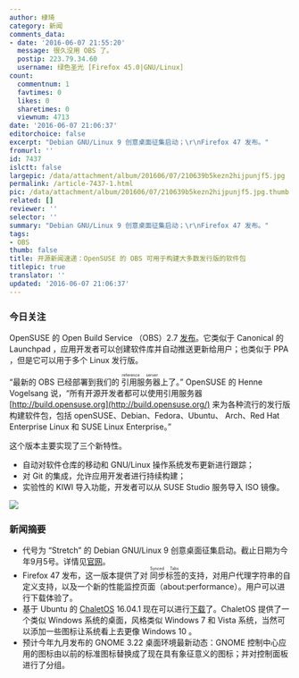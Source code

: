```yaml
---
author: 棣琦
category: 新闻
comments_data:
- date: '2016-06-07 21:55:20'
  message: 很久没用 OBS 了。
  postip: 223.79.34.60
  username: 绿色圣光 [Firefox 45.0|GNU/Linux]
count:
  commentnum: 1
  favtimes: 0
  likes: 0
  sharetimes: 0
  viewnum: 4713
date: '2016-06-07 21:06:37'
editorchoice: false
excerpt: "Debian GNU/Linux 9 创意桌面征集启动；\r\nFirefox 47 发布。"
fromurl: ''
id: 7437
islctt: false
largepic: /data/attachment/album/201606/07/210639b5kezn2hijpunjf5.jpg
permalink: /article-7437-1.html
pic: /data/attachment/album/201606/07/210639b5kezn2hijpunjf5.jpg.thumb.jpg
related: []
reviewer: ''
selector: ''
summary: "Debian GNU/Linux 9 创意桌面征集启动；\r\nFirefox 47 发布。"
tags:
- OBS
thumb: false
title: 开源新闻速递：OpenSUSE 的 OBS 可用于构建大多数发行版的软件包
titlepic: true
translator: ''
updated: '2016-06-07 21:06:37'
---
```


### 今日关注


OpenSUSE 的 Open Build Service （OBS）2.7 [发布](https://lists.opensuse.org/opensuse-announce/2016-06/msg00000.html)。它类似于 Canonical 的 Launchpad ，应用开发者可以创建软件库并自动推送更新给用户；也类似于 PPA ，但是它可以用于多个 Linux 发行版。


“最新的 OBS 已经部署到我们的<ruby> 引用服务器 <rp>  （ </rp> <rt>  reference server </rt> <rp>  ） </rp></ruby>上了。” OpenSUSE 的 Henne Vogelsang 说，“所有开源开发者都可以使用引用服务器 [http://build.opensuse.org](http://build.opensuse.org/) 来为各种流行的发行版构建软件包，包括 openSUSE、Debian、Fedora、Ubuntu、 Arch、Red Hat Enterprise Linux 和 SUSE Linux Enterprise。”


这个版本主要实现了三个新特性。


* 自动对软件仓库的移动和 GNU/Linux 操作系统发布更新进行跟踪；
* 对 Git 的集成，允许应用开发者进行持续构建；
* 实验性的 KIWI 导入功能，开发者可以从 SUSE Studio 服务导入 ISO 镜像。


![](/data/attachment/album/201606/07/210639b5kezn2hijpunjf5.jpg)


### 新闻摘要


* 代号为 “Stretch” 的 Debian GNU/Linux 9 创意桌面征集启动。截止日期为今年9月5号。详情见[官网](https://wiki.debian.org/DebianDesktop/Artwork/Stretch)。
* Firefox 47 发布，这一版本提供了对<ruby> 同步标签 <rp>  （ </rp> <rt>  Synced Tabs </rt> <rp>  ） </rp></ruby>的支持，对用户代理字符串的自定义支持，以及一个新的性能监控页面（about:performance）。用户可以进行下载体验了。
* 基于 Ubuntu 的 [ChaletOS](https://sourceforge.net/projects/chaletos/) 16.04.1 现在可以进行[下载](https://sourceforge.net/projects/chaletos/)了。ChaletOS 提供了一个类似 Windows 系统的桌面，风格类似 Windows 7 和 Vista 系统，当然可以添加一些图标让系统看上去更像 Windows 10 。
* 预计今年九月发布的 GNOME 3.22 桌面环境最新动态：GNOME 控制中心应用的图标由以前的标准图标替换成了现在具有象征意义的图标；并对控制面板进行了分组。